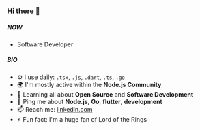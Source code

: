 ### Hi there 👋

##### NOW

- Software Developer

##### BIO

- ⚙️ I use daily: `.tsx`, `.js`, `.dart`, `.ts`, `.go`
- 🌍 I'm mostly active within the **Node.js Community**
- 🌱 Learning all about **Open Source** and **Software Development**
- 💬 Ping me about **Node.js**, **Go**, **flutter**, **development**
- 📫 Reach me: [linkedin.com](https://www.linkedin.com/in/maykowvictor)
- ⚡️ Fun fact: I'm a huge fan of Lord of the Rings
